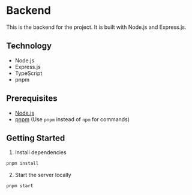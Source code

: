 # Backend

This is the backend for the project. It is built with Node.js and Express.js.

## Technology
- Node.js
- Express.js
- TypeScript
- pnpm

## Prerequisites
- [Node.js](https://nodejs.org/en/)
- [pnpm](https://pnpm.io/) (Use `pnpm` instead of `npm` for commands)

## Getting Started

1. Install dependencies
```bash
pnpm install
```

2. Start the server locally
```bash
pnpm start
```